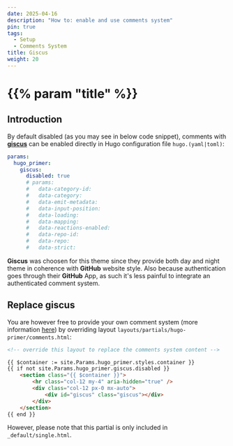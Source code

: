 ```yaml
---
date: 2025-04-16
description: "How to: enable and use comments system"
pin: true
tags:
  - Setup
  - Comments System
title: Giscus
weight: 20
---
```


# {{% param "title" %}}

## Introduction

By default disabled (as you may see in below code snippet),
comments with [**giscus**](https://giscus.app) can be enabled directly in Hugo configuration file `hugo.(yaml|toml)`:

```yml
params:
  hugo_primer:
    giscus:
      disabled: true
      # params:
      #   data-category-id:
      #   data-category:
      #   data-emit-metadata:
      #   data-input-position:
      #   data-loading:
      #   data-mapping:
      #   data-reactions-enabled:
      #   data-repo-id:
      #   data-repo:
      #   data-strict:
```

**Giscus** was choosen for this theme since they provide both day and night theme in coherence with **GitHub** website style.
Also because authentication goes through their **GitHub** App, as such it's less painful to integrate an authenticated comment system.

## Replace giscus

You are however free to provide your own comment system (more information [here](https://gohugo.io/content-management/comments/))
by overriding layout `layouts/partials/hugo-primer/comments.html`:

```html
<!-- override this layout to replace the comments system content -->

{{ $container := site.Params.hugo_primer.styles.container }}
{{ if not site.Params.hugo_primer.giscus.disabled }}
    <section class="{{ $container }}">
        <hr class="col-12 my-4" aria-hidden="true" />
        <div class="col-12 px-0 mx-auto">
            <div id="giscus" class="giscus"></div>
        </div>
    </section>
{{ end }}
```

However, please note that this partial is only included in `_default/single.html`.
